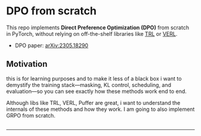 # DPO from scratch 

This repo implements **Direct Preference Optimization (DPO)** from scratch in PyTorch, without relying on off-the-shelf libraries like [TRL](https://github.com/huggingface/trl) or [VERL](https://github.com/volcengine/verl).

- DPO paper: [arXiv:2305.18290](https://arxiv.org/abs/2305.18290)

## Motivation

this is for learning purposes and to make it less of a black box
i want to demystify the training stack—masking, KL control, scheduling, and evaluation—so you can see exactly how these methods work end to end.

Although libs like TRL, VERL, Puffer are great, i want to understand the internals of these methods and how they work. I am going to also implement GRPO from scratch.



## 

---